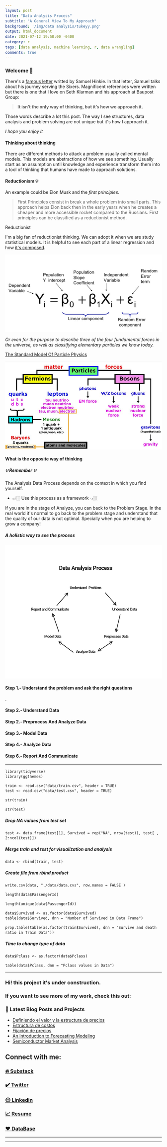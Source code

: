```yaml
---
layout: post
title: "Data Analysis Process"
subtitle: "A General View To My Approach"
background: '/img/data analysis/tukeyy.png'
output: html_document
date: 2021-07-12 19:50:00 -0400
category: r
tags: [data analysis, machine learning, r, data wrangling]
comments: true
---
```



### Welcome 👋

There's a [famous letter](https://www.espn.com/pdf/2016/0406/nba_hinkie_redact.pdf) writted by Samuel Hinkie. In that letter, Samuel talks about his journey serving the Sixers. Magnificent references were written but there is one that I love on Seth Klarman and his approach at Baupost Group: 

> **It isn’t the only way of thinking, but it’s how we approach it.**  

Those words describe a lot this post. The way I see structures, data analysis and problem solving are not unique but it's how I approach it. 

 *I hope you enjoy it* 
 

#### Thinking about thinking

There are different methods to attack a problem usually called mental models. This models are abstractions of how we see something. Usually start as an assumption until knowledge and experience transform them into a tool of thinking that humans have made to approach solutions. 


#### Reductionism 💡

An example could be Elon Musk and the *first principles*. 

> First Principles consist in break a whole problem into small parts. This approach helps Elon back then in the early years when he creates a cheaper and more accessible rocket compared to the Russians. First principles can be classified as a reductionist method. 

Reductionist 

I'm a big fan of reductionist thinking. We can adopt it when we are study statistical models. It is helpful to see each part of a linear regression and how [it's composed](https://www.youtube.com/watch?v=nk2CQITm_eo). 

![alt text](/img/data%20analysis/linear%20regression.png)

*Or even for the purpose to describe three of the four fundamental forces in the universe, as well as classifying elementary particles we know today.*

[The Standard Model Of Particle Physics](https://cosmicescapes.com/the-standard-model-of-particle-physics/)


![alt text](/img/data%20analysis/structure-of-std-mdl.png)


#### What is the opposite way of thinking 


##### 💡 Remember 💡 




The Analysis Data Process depends on the context in which you find yourself. 
- 👉🏼 Use this process as a framework 👈🏼 
  
If you are in the stage of Analyze, you can back to the Problem Stage. In the real world it's normal to go back to the problem stage and understand that the quality of our data is not optimal. Specially when you are helping to grow a company! 


##### A holistic way to see the process

![Index](/img/data%20analysis/HD.png)


#### Step 1.- Understand the problem and ask the right questions


. 
















#### Step 2.-  Understand Data





#### Step 2.- Preprocess And Analyze Data





#### Step 3.- Model Data

#### Step 4.- Analyze Data 






#### Step 6.- Report And Communicate










---

```{r}
library(tidyverse)
library(ggthemes)
```
```{r}
train <- read.csv("data/train.csv", header = TRUE)
test <- read.csv("data/test.csv", header = TRUE)
```

```{r}
str(train)
```

```{r}
str(test)
```
##### Drop NA values from test set
```{r}
test <- data.frame(test[1], Survived = rep("NA", nrow(test)), test[ , 2:ncol(test)])
```

##### Merge train and test for visualization and analysis

```{r}
data <- rbind(train, test)
```

##### Create file from rbind product
```{r}
write.csv(data, "./data/data.cvs", row.names = FALSE )
```

```{r}
length(data$PassengerId)
```

```{r}
length(unique(data$PassengerId))
```

```{r}
data$Survived <- as.factor(data$Survived)
table(data$Survived, dnn = "Number of Survived in Data Frame")
```

```{r}
prop.table(table(as.factor(train$Survived), dnn = "Survive and death ratio in Train Data"))
```

##### Time to change type of data

```{r}
data$Pclass <- as.factor(data$Pclass)
```


```{r}
table(data$Pclass, dnn = "Pclass values in Data")
```
















---

### Hi! this project it's under construction.


### If you want to see more of my work, check this out:

### 📕 Latest Blog Posts and Projects

<!-- BLOG-POST-LIST:START -->
- [Definiendo el valor y la estructura de precios](https://joseluistello.substack.com/p/valor-y-estructura-de-precios)
- [Estructura de costos](https://joseluistello.substack.com/p/estructura-de-costos)
- [Fijación de precios](https://joseluistello.substack.com/p/fijacin-de-precios)
- [An Introduction to Forecasting Modeling](https://joseluistello.github.io/r/forecasting_mexico_GDPPC/)
- [Semiconductor Market Analysis](https://joseluistello.github.io/r/semiconductors-part1/)

<!-- BLOG-POST-LIST:END -->

## Connect with me:

### [🔥 Substack ](https://joseluistello.substack.com/)
### [✔️ Twitter](https://twitter.com/jotaele_tello)
### [😊 Linkedin](https://www.linkedin.com/in/joseluistello/)
### [📈 Resume](https://www.notion.so/joseluistello/resume-908176d50910492f82bb0c2c50150406)
### [❤️ DataBase](https://www.notion.so/joseluistello/resources-3b96a11183d342b889c95e9bcb1e0c7f)
---

---
